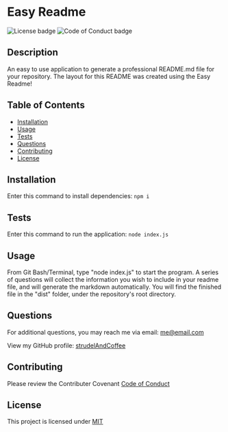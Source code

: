 # Easy Readme

![License badge](https://img.shields.io/badge/License-MIT-green)
![Code of Conduct badge](https://img.shields.io/badge/Contributor%20Covenant-2.1-4baaaa.svg)

## Description

An easy to use application to generate a professional README.md file for your repository. The layout for this README was created using the Easy Readme!

## Table of Contents

* [Installation](#installation)
* [Usage](#usage)
* [Tests](#tests)
* [Questions](#questions)
* [Contributing](#contributing)
* [License](#license)

## Installation

Enter this command to install dependencies: `npm i`

## Tests

Enter this command to run the application: `node index.js`

## Usage

From Git Bash/Terminal, type "node index.js" to start the program. A series of questions will collect the information you wish to include in your readme file, and will generate the markdown automatically. You will find the finished file in the "dist" folder, under the repository's root directory.

## Questions

For additional questions, you may reach me via email: me@email.com 

View my GitHub profile: [strudelAndCoffee](https://github.com/strudelAndCoffee)

## Contributing

Please review the Contributer Covenant [Code of Conduct](https://www.contributor-covenant.org/version/2/1/code_of_conduccode_of_conduct.txt)

## License

This project is licensed under [MIT](https://choosealicense.com/licenses/mit/)